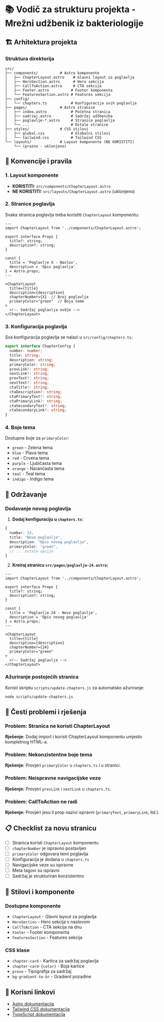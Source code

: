 # 📚 Vodič za strukturu projekta - Mrežni udžbenik iz bakteriologije

## 🏗️ Arhitektura projekta

### Struktura direktorija
```
src/
├── components/          # Astro komponente
│   ├── ChapterLayout.astro    # Glavni layout za poglavlja
│   ├── HeroSection.astro      # Hero sekcija
│   ├── CallToAction.astro     # CTA sekcija
│   ├── Footer.astro          # Footer komponenta
│   └── FeaturesSection.astro # Features sekcija
├── config/
│   └── chapters.ts           # Konfiguracija svih poglavlja
├── pages/               # Astro stranice
│   ├── index.astro           # Početna stranica
│   ├── sadrzaj.astro         # Sadržaj udžbenika
│   ├── poglavlje-*.astro     # Stranice poglavlja
│   └── ...                   # Ostale stranice
├── styles/              # CSS stilovi
│   ├── global.css            # Globalni stilovi
│   └── tailwind.css          # Tailwind CSS
└── layouts/             # Layout komponente (NE KORISTITI)
    └── (prazno - uklonjeno)
```

## 🎯 Konvencije i pravila

### 1. **Layout komponente**
- **KORISTITI:** `src/components/ChapterLayout.astro`
- **NE KORISTITI:** `src/layouts/ChapterLayout.astro` (uklonjeno)

### 2. **Stranice poglavlja**
Svaka stranica poglavlja treba koristiti `ChapterLayout` komponentu:

```astro
---
import ChapterLayout from '../components/ChapterLayout.astro';

export interface Props {
  title?: string;
  description?: string;
}

const { 
  title = 'Poglavlje X - Naslov',
  description = 'Opis poglavlja'
} = Astro.props;
---

<ChapterLayout 
  title={title}
  description={description}
  chapterNumber={X}  // Broj poglavlja
  primaryColor="green"  // Boja teme
>
  <!-- Sadržaj poglavlja ovdje -->
</ChapterLayout>
```

### 3. **Konfiguracija poglavlja**
Sva konfiguracija poglavlja se nalazi u `src/config/chapters.ts`:

```typescript
export interface ChapterConfig {
  number: number;
  title: string;
  description: string;
  primaryColor: string;
  prevLink?: string;
  nextLink?: string;
  prevText?: string;
  nextText?: string;
  ctaTitle?: string;
  ctaDescription?: string;
  ctaPrimaryText?: string;
  ctaPrimaryLink?: string;
  ctaSecondaryText?: string;
  ctaSecondaryLink?: string;
}
```

### 4. **Boje tema**
Dostupne boje za `primaryColor`:
- `green` - Zelena tema
- `blue` - Plava tema  
- `red` - Crvena tema
- `purple` - Ljubičasta tema
- `orange` - Narančasta tema
- `teal` - Teal tema
- `indigo` - Indigo tema

## 🔧 Održavanje

### Dodavanje novog poglavlja

1. **Dodaj konfiguraciju u `chapters.ts`:**
```typescript
{
  number: 24,
  title: "Novo poglavlje",
  description: "Opis novog poglavlja",
  primaryColor: "green",
  // ... ostale opcije
}
```

2. **Kreiraj stranicu `src/pages/poglavlje-24.astro`:**
```astro
---
import ChapterLayout from '../components/ChapterLayout.astro';

export interface Props {
  title?: string;
  description?: string;
}

const { 
  title = 'Poglavlje 24 - Novo poglavlje',
  description = 'Opis novog poglavlja'
} = Astro.props;
---

<ChapterLayout 
  title={title}
  description={description}
  chapterNumber={24}
  primaryColor="green"
>
  <!-- Sadržaj poglavlja -->
</ChapterLayout>
```

### Ažuriranje postojećih stranica

Koristi skriptu `scripts/update-chapters.js` za automatsko ažuriranje:
```bash
node scripts/update-chapters.js
```

## 🚨 Česti problemi i rješenja

### Problem: Stranica ne koristi ChapterLayout
**Rješenje:** Dodaj import i koristi ChapterLayout komponentu umjesto kompletnog HTML-a.

### Problem: Nekonzistentne boje tema
**Rješenje:** Provjeri `primaryColor` u `chapters.ts` i u stranici.

### Problem: Neispravne navigacijske veze
**Rješenje:** Provjeri `prevLink` i `nextLink` u `chapters.ts`.

### Problem: CallToAction ne radi
**Rješenje:** Provjeri jesu li prop nazivi ispravni (`primaryText`, `primaryLink`, itd.).

## 📋 Checklist za novu stranicu

- [ ] Stranica koristi `ChapterLayout` komponentu
- [ ] `chapterNumber` je ispravno postavljen
- [ ] `primaryColor` odgovara temi poglavlja
- [ ] Konfiguracija je dodana u `chapters.ts`
- [ ] Navigacijske veze su ispravne
- [ ] Meta tagovi su ispravni
- [ ] Sadržaj je strukturiran konzistentno

## 🎨 Stilovi i komponente

### Dostupne komponente
- `ChapterLayout` - Glavni layout za poglavlja
- `HeroSection` - Hero sekcija s naslovom
- `CallToAction` - CTA sekcija na dnu
- `Footer` - Footer komponenta
- `FeaturesSection` - Features sekcija

### CSS klase
- `chapter-card` - Kartica za sadržaj poglavlja
- `chapter-card-{color}` - Boja kartice
- `prose` - Tipografija za sadržaj
- `bg-gradient-to-br` - Gradient pozadine

## 🔗 Korisni linkovi

- [Astro dokumentacija](https://docs.astro.build/)
- [Tailwind CSS dokumentacija](https://tailwindcss.com/docs)
- [TypeScript dokumentacija](https://www.typescriptlang.org/docs/)
